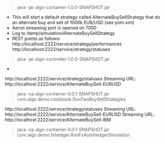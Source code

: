 
> java -jar algo-container-1.0.0-SNAPSHOT.jar

 * This will start a default strategy called AlternateBuySellStrategy that do an alternate buy and sell of 1000k EUR/USD (see pom.xml)
 * Aeron streaming port is opened on 7000
 * Log to /temp/simulation/AlternateBuySellStrategy
 * REST points as follows:
 http://localhost:2222/service/strategy/performances
 http://localhost:2222/service/strategy/statuses

> java -jar algo-controller-1.0.0-SNAPSHOT.jar
 * 

  http://localhost:2222/service/strategy/statuses
  Streaming URL: http://localhost:2222/service/AlternateBuySell-EURUSD 

> java -cp algo-container-0.0.1-SNAPSHOT.jar com.algo.demo.cookbook.RunTwoBuySellStrategies

  http://localhost:2222/service/strategy/statuses
  Streaming URL: http://localhost:2222/service/AlternateBuySell-EURUSD
  Streaming URL: http://localhost:2222/service/AlternateBuySell-IBM
 
> java -cp algo-container-0.0.1-SNAPSHOT.jar com.algo.demo.fxhedger.RunFxAutohedgerSimulation
